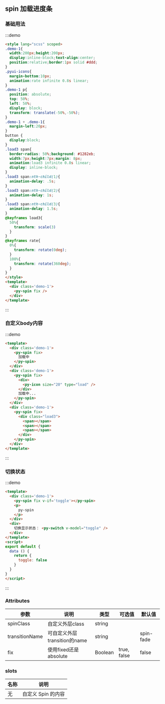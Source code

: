 ## spin 加载进度条

### 基础用法

:::demo

```html
<style lang="scss" scoped>
.demo-1{
  width:200px;height:200px;
  display:inline-block;text-align:center;
  position:relative;border:1px solid #ddd;
}
.pyui-icons{
  margin-bottom:10px;
  animation:rate infinite 0.8s linear;
}
.demo-1 p{
  position: absolute;
  top: 50%;
  left: 50%;
  display: block;
  transform: translate(-50%,-50%);
}
.demo-1 + .demo-1{
  margin-left:20px;
}
button {
  display:block;
}
.load3 span{
  border-radius: 50%;background: #1282eb;
  width:7px;height:7px;margin: 8px;
  animation:load3 infinite 0.8s linear;
  display: inline-block;
}
.load3 span:nth-child(1){
  animation-delay: .5s;
}
.load3 span:nth-child(2){
  animation-delay: 1s;
}
.load3 span:nth-child(3){
  animation-delay: 1.5s;
}
@keyframes load3{
  50%{
    transform: scale(3)
  }
}
@keyframes rate{
  0%{
    transform: rotate(0deg);
  }
  100%{
    transform: rotate(360deg);
  }
}
</style>
<template>
  <div class='demo-1'>
    <py-spin fix />
  </div>
</template>
```
:::

### 自定义body内容

:::demo

```html
<template>
  <div class='demo-1'>
    <py-spin fix>
      加载中
    </py-spin>
  </div>
  <div class='demo-1'>
    <py-spin fix>
      <div>
        <py-icon size="20" type="load" />
      </div>
      加载中...
    </py-spin>
  </div>
  <div class='demo-1'>
    <py-spin fix>
      <div class="load3">
        <span></span>
        <span></span>
        <span></span>
      </div>
    </py-spin>
  </div>
</template>
```

:::

### 切换状态

:::demo

```html
<template>
  <div class='demo-1'>
    <py-spin fix v-if='toggle'></py-spin>
    <p>
      py-spin
    </p>
  </div>
  <div>
    切换显示状态： <py-switch v-model="toggle" />
  </div>
</template>
<script>
export default {
  data () {
    return {
      toggle: false
    }
  }
}
</script>
```

:::

### Attributes

| 参数            | 说明                        | 类型           | 可选值 | 默认值 |
| ----------     | --------------------------- | ---------------| ------ | ----- |
| spinClass      | 自定义外层class              | string         |        |       |
| transitionName | 可自定义外层transition的name | string         |        |spin-fade|
| fix            | 使用fixed还是absolute       | Boolean        | true, false |false|


### slots

| 名称            | 说明           |
| ----------     | --------------- |
| 无             | 自定义 Spin 的内容 |
